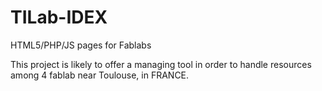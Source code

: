 # TILab-IDEX
HTML5/PHP/JS pages for Fablabs

This project is likely to offer a managing tool in order to handle resources among 4 fablab near Toulouse, in FRANCE.
